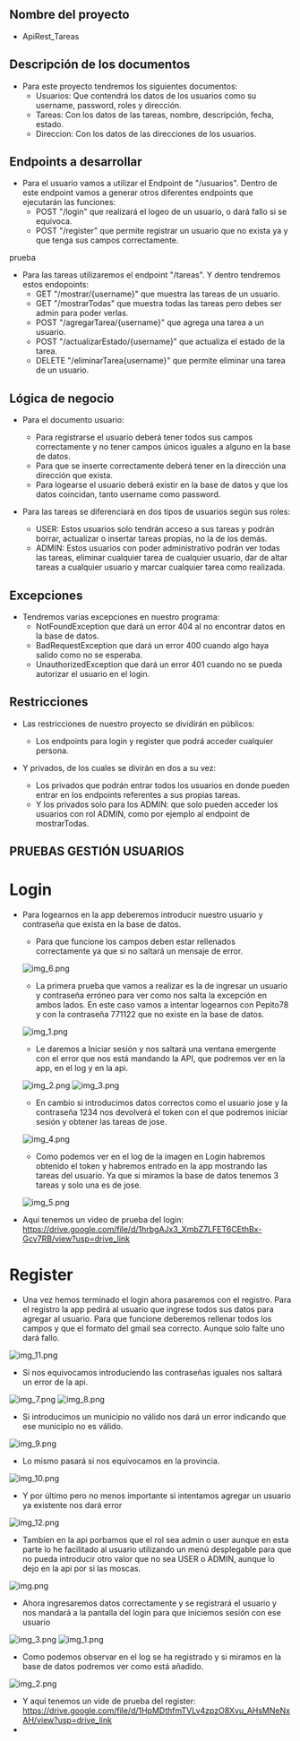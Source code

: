 ## Nombre del proyecto

- ApiRest_Tareas

## Descripción de los documentos

- Para este proyecto tendremos los siguientes documentos:
  - Usuarios: Que contendrá los datos de los usuarios como su username, password, roles y dirección.
  - Tareas: Con los datos de las tareas, nombre, descripción, fecha, estado.
  - Direccion: Con los datos de las direcciones de los usuarios.

## Endpoints a desarrollar

- Para el usuario vamos a utilizar el Endpoint de "/usuarios". Dentro de este endpoint vamos a generar otros diferentes endpoints que ejecutarán las funciones:
  - POST "/login" que realizará el logeo de un usuario, o dará fallo si se equivoca.
  - POST "/register" que permite registrar un usuario que no exista ya y que tenga sus campos correctamente.

 prueba
- Para las tareas utilizaremos el endpoint "/tareas". Y dentro tendremos estos endopoints:
  - GET "/mostrar/{username}" que muestra las tareas de un usuario.
  - GET "/mostrarTodas" que muestra todas las tareas pero debes ser admin para poder verlas.
  - POST "/agregarTarea/{username}" que agrega una tarea a un usuario.
  - POST "/actualizarEstado/{username}" que actualiza el estado de la tarea.
  - DELETE "/eliminarTarea{username}" que permite eliminar una tarea de un usuario.

## Lógica de negocio

- Para el documento usuario:
  - Para registrarse el usuario deberá tener todos sus campos correctamente y no tener campos únicos iguales a alguno en la base de datos.
  - Para que se inserte correctamente deberá tener en la dirección una dirección que exista.
  - Para logearse el usuario deberá existir en la base de datos y que los datos coincidan, tanto username como password.


- Para las tareas se diferenciará en dos tipos de usuarios según sus roles:
  - USER: Estos usuarios solo tendrán acceso a sus tareas y podrán borrar, actualizar o insertar tareas propias, no la de los demás.
  - ADMIN: Estos usuarios con poder administrativo podrán ver todas las tareas, eliminar cualquier tarea de cualquier usuario, dar de altar tareas a cualquier usuario y marcar cualquier tarea como realizada.

## Excepciones

- Tendremos varias excepciones en nuestro programa:
  - NotFoundException que dará un error 404 al no encontrar datos en la base de datos.
  - BadRequestException que dará un error 400 cuando algo haya salido como no se esperaba.
  - UnauthorizedException que dará un error 401 cuando no se pueda autorizar el usuario en el login.

## Restricciones 

- Las restricciones de nuestro proyecto se dividirán en públicos:
  - Los endpoints para login y register que podrá acceder cualquier persona.
  

- Y privados, de los cuales se divirán en dos a su vez:
  - Los privados que podrán entrar todos los usuarios en donde pueden entrar en los endpoints referentes a sus propias tareas.
  - Y los privados solo para los ADMIN: que solo pueden acceder los usuarios con rol ADMIN, como por ejemplo al endpoint de mostrarTodas.

## PRUEBAS GESTIÓN USUARIOS

# Login
- Para logearnos en la app deberemos introducir nuestro usuario y contraseña que exista en la base de datos. 
  - Para que funcione los campos deben estar rellenados correctamente ya que si no saltará un mensaje de error.

  ![img_6.png](src/main/resources/pruebas/img_6.png)


  - La primera prueba que vamos a realizar es la de ingresar un usuario y contraseña erróneo para ver como nos salta la excepción en ambos lados. En este caso vamos a intentar logearnos con Pepito78 y con la contraseña 771122 que no existe en la base de datos.
  
  ![img_1.png](src/main/resources/pruebas/img_1.png)


  - Le daremos a Iniciar sesión y nos saltará una ventana emergente con el error que nos está mandando la API, que podremos ver en la app, en el log y en la api.
  
  ![img_2.png](src/main/resources/pruebas/img_2.png)
  ![img_3.png](src/main/resources/pruebas/img_3.png)


  - En cambio si introducimos datos correctos como el usuario jose y la contraseña 1234 nos devolverá el token con el que podremos iniciar sesión y obtener las tareas de jose.
  
  ![img_4.png](src/main/resources/pruebas/img_4.png)


  - Como podemos ver en el log de la imagen en Login habremos obtenido el token y habremos entrado en la app mostrando las tareas del usuario. Ya que si miramos la base de datos tenemos 3 tareas y solo una es de jose.
  
  ![img_5.png](src/main/resources/pruebas/img_5.png)

- Aqui tenemos un video de prueba del login: https://drive.google.com/file/d/1hrbgAJx3_XmbZ7LFET6CEthBx-Gcv7RB/view?usp=drive_link

# Register

- Una vez hemos terminado el login ahora pasaremos con el registro. Para el registro la app pedirá al usuario que ingrese todos sus datos para agregar al usuario. Para que funcione deberemos rellenar todos los campos y que el formato del gmail sea correcto. Aunque solo falte uno dará fallo.

![img_11.png](src/main/resources/pruebas/img_11.png)

  - Si nos equivocamos introduciendo las contraseñas iguales nos saltará un error de la api.

  ![img_7.png](src/main/resources/pruebas/img_7.png)
  ![img_8.png](src/main/resources/pruebas/img_8.png)


  - Si introducimos un municipio no válido nos dará un error indicando que ese municipio no es válido.

  ![img_9.png](src/main/resources/pruebas/img_9.png)


  - Lo mismo pasará si nos equivocamos en la provincia.

  ![img_10.png](src/main/resources/pruebas/img_10.png)


  - Y por último pero no menos importante si intentamos agregar un usuario ya existente nos dará error

  ![img_12.png](src/main/resources/pruebas/img_12.png)


  - Tambíen en la api porbamos que el rol sea admin o user aunque en esta parte lo he facilitado al usuario utilizando un menú desplegable para que no pueda introducir otro valor que no sea USER o ADMIN, aunque lo dejo en la api por si las moscas.

  ![img.png](src/main/resources/pruebas/img13.png)
  
- Ahora ingresaremos datos correctamente y se registrará el usuario y nos mandará a la pantalla del login para que iniciemos sesión con ese usuario

![img_3.png](src/main/resources/pruebas/img_16.png)
![img_1.png](src/main/resources/pruebas/img_14.png)

- Como podemos observar en el log se ha registrado y si miramos en la base de datos podremos ver como está añadido.

![img_2.png](src/main/resources/pruebas/img_15.png)

- Y aquí tenemos un vide de prueba del register: https://drive.google.com/file/d/1HpMDthfmTVLv4zpzO8Xvu_AHsMNeNxAH/view?usp=drive_link
- 